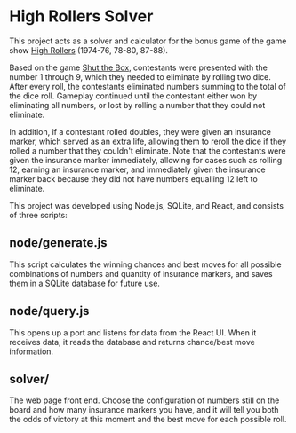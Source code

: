 # High Rollers Solver

This project acts as a solver and calculator for the bonus game of the game show [High Rollers](https://en.wikipedia.org/wiki/High_Rollers) (1974-76, 78-80, 87-88).  

Based on the game [Shut the Box](https://en.wikipedia.org/wiki/Shut_the_box), contestants were presented with the number 1 through 9, which they needed to eliminate by rolling two dice.  After every roll, the contestants eliminated numbers summing to the total of the dice roll.  Gameplay continued until the contestant either won by eliminating all numbers, or lost by rolling a number that they could not eliminate.

In addition, if a contestant rolled doubles, they were given an insurance marker, which served as an extra life, allowing them to reroll the dice if they rolled a number that they couldn't eliminate.  Note that the contestants were given the insurance marker immediately, allowing for cases such as rolling 12, earning an insurance marker, and immediately given the insurance marker back because they did not have numbers equalling 12 left to eliminate.

This project was developed using Node.js, SQLite, and React, and consists of three scripts:

## node/generate.js

This script calculates the winning chances and best moves for all possible combinations of numbers and quantity of insurance markers, and saves them in a SQLite database for future use.

## node/query.js

This opens up a port and listens for data from the React UI.  When it receives data, it reads the database and returns chance/best move information.

## solver/

The web page front end.  Choose the configuration of numbers still on the board and how many insurance markers you have, and it will tell you both the odds of victory at this moment and the best move for each possible roll.
